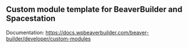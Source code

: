 ## Custom module template for BeaverBuilder and Spacestation
Documentation: https://docs.wpbeaverbuilder.com/beaver-builder/developer/custom-modules
